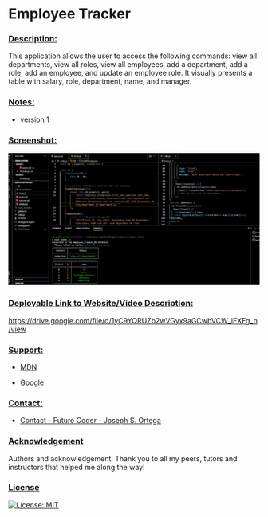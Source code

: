 # Employee Tracker

### <u> Description: </u>
This application allows the user to access the following commands: view all departments, view all roles, view all employees, add a department, add a role, add an employee, and update an employee role. It visually presents a table with salary, role, department, name, and manager. 

### <u> Notes: </u>
- version 1

### <u> Screenshot: </u>
![Employee Tracker: Screenshot](./Assets/images/Employee%20Tracker%20Terminal.jpg)

### <u> Deployable Link to Website/Video Description: </u>

https://drive.google.com/file/d/1yC9YQRUZb2wVGyx9aGCwbVCW_iFXFg_n/view


### <u> Support:  </u>

- [MDN](https://developer.mozilla.org/en-US/) 

- [Google](https://Google.com)

### <u> Contact: </u>

- [Contact - Future Coder - Joseph S. Ortega](mailto:MyAgentOrtega@gmail.com)

### <u> Acknowledgement </u>

Authors and acknowledgement: Thank you to all my peers, tutors and instructors that helped me along the way!

### <u> License </u>

[![License: MIT](https://img.shields.io/badge/License-MIT-yellow.svg)](https://opensource.org/licenses/MIT)

